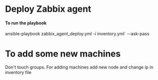 # Deploy Zabbix agent



#### To run the playbook 
ansible-playbook zabbix_agent_deploy.yml -i inventory.yml` --ask-pass

# To add some new machines
Don't touch groups.
For adding machines add new node and change ip in inventory file
